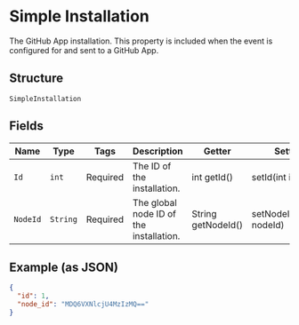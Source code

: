 
# Simple Installation

The GitHub App installation. This property is included when the event is configured for and sent to a GitHub App.

## Structure

`SimpleInstallation`

## Fields

| Name | Type | Tags | Description | Getter | Setter |
|  --- | --- | --- | --- | --- | --- |
| `Id` | `int` | Required | The ID of the installation. | int getId() | setId(int id) |
| `NodeId` | `String` | Required | The global node ID of the installation. | String getNodeId() | setNodeId(String nodeId) |

## Example (as JSON)

```json
{
  "id": 1,
  "node_id": "MDQ6VXNlcjU4MzIzMQ=="
}
```

